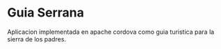# Guia Serrana
Aplicacion implementada en apache cordova como guia turistica para la sierra de los padres.
